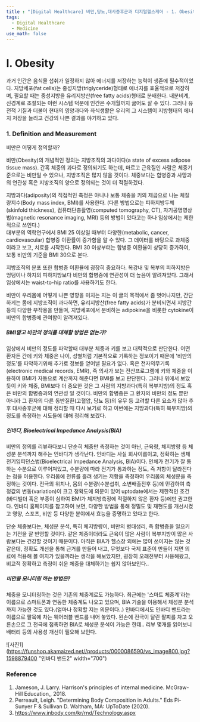 ```yaml
---
title : "[Digital Healthcare] 비만,당뇨,대사증후군과 디지털헬스케어 - 1. Obesity"
tags:
  - Digital Healthcare
  - Medicine
use_math: false
---
```


# I. Obesity  
과거 인간은 음식물 섭취가 일정하지 않아 에너지를 저장하는 능력이 생존에 필수적이었다. 지방세포(fat cells)는 중성지방(triglyceride)형태로 에너지를 효율적으로 저장하며, 필요할 때는 중성지방을 유리지방산(free fatty acids)형태로 분배한다. 내분비계, 신경계로 조절되는 이런 시스템 덕분에 인간은 수개월까지 굶어도 살 수 있다. 그러나 유전적 기질과 더불어 현대의 영양과다와 좌식생활은 우리의 그 시스템이 지방형태의 에너지 저장을 늘리고 건강의 나쁜 결과를 야기하고 있다.  

### 1. Definition and Measurement
비만은 어떻게 정의할까?  
  
비만(Obesity)의 개념적인 정의는 지방조직의 과다이다(a state of excess adipose tissue mass). 간혹 체중의 과다로 정의되기도 하는데, 마르고 근육질인 사람은 체중기준으로는 비만일 수 있으나, 지방조직은 많지 않을 것이다. 체중보다는 합병증과 사망과의 연관성 혹은 지방조직의 양으로 정의되는 것이 더 적절하겠다.  
  
지방과다(adiposity)의 직접적인 측정은 아니나 보통 체중을 키의 제곱으로 나눈 체질량지수(Body mass index, BMI)를 사용한다. (다른 방법으로는 피하지방두꼐(skinfold thickness), 컴퓨터단층촬영(computed tomography, CT), 자기공명영상법(magnetic resonance imaging, MRI) 등의 방법이 있다고는 하나 임상에서는 제한적으로 쓰인다.)  
대부분의 역학연구에서 BMI 25 이상일 때부터 다양한(metabolic, cancer, cardiovascular) 합병증 이환률이 증가함을 알 수 있다. 그 데이터를 바탕으로 과체중이라고 보고, 치료를 시작한다. BMI 30 이상부터는 합병증 이환율이 상당히 증가하여, 보통 비만의 기준을 BMI 30으로 본다.  
  
지방조직의 분포 또한 합병증 이환율에 굉장히 중요하다. 복강내 및 복부의 피하지방은 엉덩이나 하지의 피하지방보다 비만의 합병증에 연관성이 더 높음이 알려져있다. 그래서 임상에서는 waist-to-hip ratio를 사용하기도 한다.  
  
비만이 우리몸에 어떻게 나쁜 영향을 미치는 지는 이 글의 목적에서 좀 벗어나지만, 간단하게는 몸에 지방조직이 과다하면, 유리지방산(free fatty acids)가 분비되면서 지방간 등의 다양한 부작용을 만들며, 지방세포에서 분비하는 adipokine을 비롯한 cytokine이 비만의 합병증에 관여함이 알려져있다.  
  
##### BMI말고 비만의 정의를 대체할 방법은 없는가?
임상에서 비만의 정도를 파악할때 대부분 체중과 키를 보고 대략적으로 판단한다. 어떤 환자든 간에 키와 체중은 나이, 성별처럼 기본적으로 기록하는 정보이기 때문에 '비만의 정도'를 파악하기위해 추가로 정보를 얻어낼 필요가 없다. 혹은 전자의무기록(electronic medical records, EMR), 즉 의사가 보는 전산프로그램에 키와 체중을 이용하여 BMI가 자동으로 계산까지 해준다면 BMI를 보고 판단한다. 그러나 위에서 보았듯이 키와 체중, BMI보다 더 중요한 것은 그 사람의 지방과다(특히 복부지방)의 정도 혹은 비만의 합병증과의 연관성 일 것이다. 비만의 합병증은 그 환자의 비만의 정도 뿐만 아니라 그 환자의 다른 동반질환(고혈압, 당뇨 등)의 유무 등 고려할 다른 요소가 많아 추후 대사증후군에 대해 정리할 때 다시 보기로 하고 이번에는 지방과다(특히 복부지방)의 정도를 측정하는 시도들에 대해 정리해 보겠다.  
  
##### 인바디, Bioelectrical Impedance Analysis(BIA)
비만의 정의를 리뷰하다보니 단순히 체중만 측정하는 것이 아닌, 근육량, 체지방량 등 체성분 분석까지 해주는 인바디가 생각난다. 인바디는 사실 회사이름이고, 정확히는 생체전기임피던스법(Bioelectrical Impedance Analysis, BIA)이다. 인체가 전기가 잘 통하는 수분으로 이루어져있고, 수분량에 따라 전기가 통과하는 정도, 즉 저항이 달라진다는 점을 이용한다. 우리몸에 전류를 흘려 생기는 저항을 측정하여 우리몸의 체성분을 측정하는 것이다. 전극의 위치나, 몸의 수분량(수분섭취, 소변배출전후 등)에 민감하여 측정값의 변동(variation)이 크고 정확도에 의문이 있어 uptodate에서는 제한적인 조건(바디빌더 혹은 부종이 심하여 BMI가 체지방측정에 적절하지 않은 환자 등)에만 권고한다. 인바디 홈페이지를 참고하여 보면, 다양한 방법을 통해 정밀도 및 재현도를 개선시켰고 영양, 스포츠, 비만 등 다양한 분야에서 효능을 증명하고 있다고 한다.  
  
단순 체중보다는, 체성분 분석, 특히 체지방량이, 비만의 병태생리, 즉 합병증을 일으키는 기전을 잘 반영할 것이다. 같은 체중이더라도 근육이 많은 사람이 복부지방이 많은 사람보다는 건강할 것이기 때문이다. 아직은 BIA가 헬스장 외에는 많이 쓰이지는 않는 것 같은데, 정확도 개선을 통해 근거를 만들어 내고, 무엇보다 국제 표준이 만들어 지면 의료에 적용해 볼 여지가 있을까라는 생각을 해보았지만, 굉장히 오래전부터 사용해왔고, 비교적 정확하고 측정이 쉬운 체중을 대체하기는 쉽지 않아보인다..
    
##### 비만을 모니터링 하는 방법은?  
체중을 모니터링하는 것은 기존의 체중계로도 가능하다. 최근에는 '스마트 체중계'라는 이름으로 스마트폰과 연동한 체중계도 나오고 있으며, BIA 기술을 이용해서 체성분 분석까지 가능한 것도 있다.(얼마나 정확할 지는 의문이다..) 인바디에서도 인바디 밴드라는 이름으로 팔목에 차는 웨어러블 밴드를 내어 놓았다. 왼손에 전극이 달린 팔찌를 차고 오른손으로 그 전극에 접촉하면 BIA로 체성분 분석이 가능은 한데.. 리뷰 몇개를 읽어보니 배터리 등의 사용성 개선이 필요해 보인다.  

![사진1](https://funshop.akamaized.net//products/0000086590/vs_image800.jpg?1598879400 "인바디 밴드2" width="700")


### Reference 
1. Jameson, J. Larry. Harrison's principles of internal medicine. McGraw-Hill Education,, 2018.
2. Perreault, Leigh. "Determining Body Composition in Adults." Eds Pi-Sunyer F & Sullivan D. Waltham, MA: UpToDate (2020).
3. https://www.inbody.com/kr/rnd/Technology.aspx

